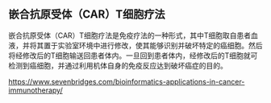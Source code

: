 ## 嵌合抗原受体（CAR）T细胞疗法
嵌合抗原受体（CAR）T细胞疗法是免疫疗法的一种形式，其中T细胞取自患者血液，并将其置于实验室环境中进行修改，使其能够识别并破坏特定的癌细胞。然后将经修改后的T细胞输送回患者体内。一旦回到患者体内，经修改后的T细胞就可检测到癌细胞，并通过利用机体自身的免疫反应达到破坏癌症的目的。


https://www.sevenbridges.com/bioinformatics-applications-in-cancer-immunotherapy/